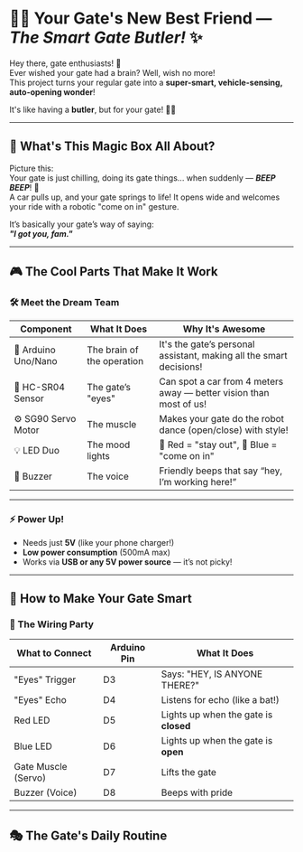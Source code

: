 # 🚪✨ Your Gate's New Best Friend — *The Smart Gate Butler!* ✨

Hey there, gate enthusiasts! 👋  
Ever wished your gate had a brain? Well, wish no more!  
This project turns your regular gate into a **super-smart, vehicle-sensing, auto-opening wonder**!  

It's like having a **butler**, but for your gate! 🎩🚗

---

## 🧠 What's This Magic Box All About?

Picture this:  
Your gate is just chilling, doing its gate things... when suddenly — _**BEEP BEEP**_! 🚙  
A car pulls up, and your gate springs to life! It opens wide and welcomes your ride with a robotic "come on in" gesture.  

It’s basically your gate’s way of saying:  
**_"I got you, fam."_**

---

## 🎮 The Cool Parts That Make It Work

### 🛠️ Meet the Dream Team

| Component             | What It Does               | Why It's Awesome                                                        |
| ---------------------| -------------------------- | ----------------------------------------------------------------------- |
| 🧠 Arduino Uno/Nano   | The brain of the operation | It's the gate’s personal assistant, making all the smart decisions!     |
| 📏 HC-SR04 Sensor     | The gate’s "eyes"          | Can spot a car from 4 meters away — better vision than most of us!      |
| ⚙️ SG90 Servo Motor   | The muscle                 | Makes your gate do the robot dance (open/close) with style!             |
| 💡 LED Duo            | The mood lights            | 🔴 Red = "stay out", 🔵 Blue = "come on in"                              |
| 📢 Buzzer             | The voice                  | Friendly beeps that say “hey, I’m working here!”                        |

---

### ⚡ Power Up!

- Needs just **5V** (like your phone charger!)
- **Low power consumption** (500mA max)
- Works via **USB or any 5V power source** — it’s not picky!

---

## 🎯 How to Make Your Gate Smart

### 🔌 The Wiring Party

| What to Connect    | Arduino Pin | What It Does                         |
| ------------------| ------------| ------------------------------------ |
| "Eyes" Trigger     | D3          | Says: "HEY, IS ANYONE THERE?"       |
| "Eyes" Echo        | D4          | Listens for echo (like a bat!)      |
| Red LED            | D5          | Lights up when the gate is **closed** |
| Blue LED           | D6          | Lights up when the gate is **open**   |
| Gate Muscle (Servo)| D7          | Lifts the gate                      |
| Buzzer (Voice)     | D8          | Beeps with pride                    |

---

## 🎭 The Gate's Daily Routine

